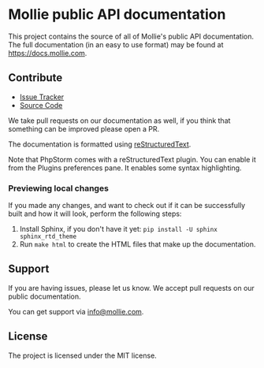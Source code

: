 # Mollie public API documentation


This project contains the source of all of Mollie's public API documentation. The full documentation (in an easy to use
format) may be found at https://docs.mollie.com.

## Contribute

- [Issue Tracker](https://github.com/mollie/api-documentation/issues)
- [Source Code](https://github.com/mollie/api-documentation)

We take pull requests on our documentation as well, if you think that something can be improved please open a PR. 

The documentation is formatted using [reStructuredText](http://www.sphinx-doc.org/en/master/rest.html).

Note that PhpStorm comes with a reStructuredText plugin. You can enable it from the Plugins preferences pane. It enables
some syntax highlighting. 

### Previewing local changes

If you made any changes, and want to check out if it can be successfully built and how it will look, perform the 
following steps:

1. Install Sphinx, if you don't have it yet: `pip install -U sphinx sphinx_rtd_theme`
2. Run `make html` to create the HTML files that make up the documentation. 

## Support

If you are having issues, please let us know. We accept pull requests on our public documentation.

You can get support via info@mollie.com.

## License

The project is licensed under the MIT license.
